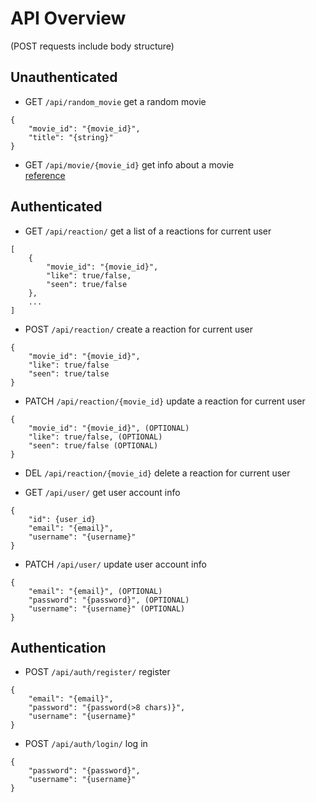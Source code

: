 # API Overview
(POST requests include body structure)
## Unauthenticated
- GET `/api/random_movie` get a random movie
```
{
    "movie_id": "{movie_id}",
    "title": "{string}"
}
```
- GET `/api/movie/{movie_id}` get info about a movie   
[reference](https://developers.themoviedb.org/3/movies/get-movie-details)

## Authenticated
- GET  `/api/reaction/` get a list of a reactions for current user
```
[
    {
        "movie_id": "{movie_id}",
        "like": true/false,
        "seen": true/false
    },
    ...
]
```
- POST `/api/reaction/` create a reaction for current user
```
{
    "movie_id": "{movie_id}",
    "like": true/false
    "seen": true/talse
}
```
- PATCH  `/api/reaction/{movie_id}` update a reaction for current user
```
{
    "movie_id": "{movie_id}", (OPTIONAL)
    "like": true/false, (OPTIONAL)
    "seen": true/false (OPTIONAL)
}
```
- DEL `/api/reaction/{movie_id}` delete a reaction for current user

- GET `/api/user/` get user account info
```
{
    "id": {user_id}
    "email": "{email}",
    "username": "{username}"
}
```
- PATCH `/api/user/` update user account info
```
{
    "email": "{email}", (OPTIONAL)
    "password": "{password}", (OPTIONAL)
    "username": "{username}" (OPTIONAL)
}
```

## Authentication
- POST `/api/auth/register/` register 
```
{
    "email": "{email}",
    "password": "{password(>8 chars)}",
    "username": "{username}"
}
```
- POST `/api/auth/login/` log in
```
{
    "password": "{password}",
    "username": "{username}"
}
```
